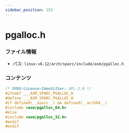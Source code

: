 ```yaml
---
sidebar_position: 152
---
```

# pgalloc.h

### ファイル情報

- パス: `linux-v6.12/arch/sparc/include/asm/pgalloc.h`

### コンテンツ

```h
/* SPDX-License-Identifier: GPL-2.0 */
#ifndef ___ASM_SPARC_PGALLOC_H
#define ___ASM_SPARC_PGALLOC_H
#if defined(__sparc__) && defined(__arch64__)
#include <asm/pgalloc_64.h>
#else
#include <asm/pgalloc_32.h>
#endif
#endif

```
